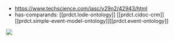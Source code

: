 
- https://www.techscience.com/iasc/v29n2/42943/html
- has-comparands: [[prdct.lode-ontology]] [[prdct.cidoc-crm]] [[prdct.simple-event-model-ontology]][[prdct.event-ontology]]

![](/assets/images/2024-07-26-22-17-49.png)
